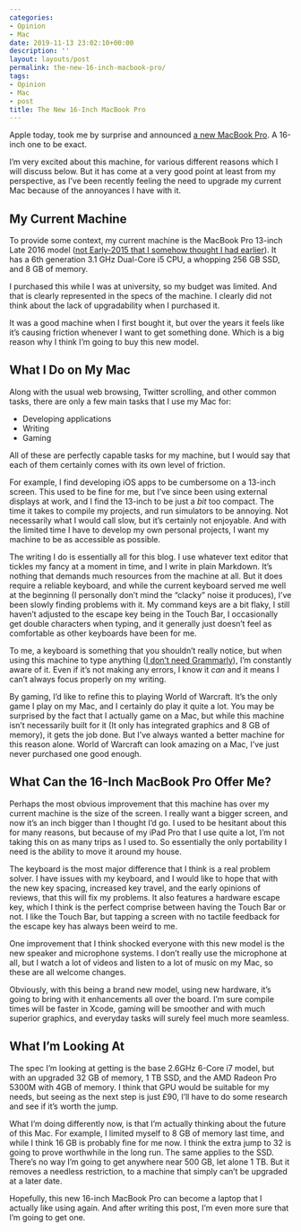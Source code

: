 ```yaml
---
categories:
- Opinion
- Mac
date: 2019-11-13 23:02:10+00:00
description: ''
layout: layouts/post
permalink: the-new-16-inch-macbook-pro/
tags:
- Opinion
- Mac
- post
title: The New 16-Inch MacBook Pro
---
```


<p>Apple today, took me by surprise and announced <a href="https://www.apple.com/macbook-pro-16/">a new MacBook Pro</a>. A 16-inch one to be exact.</p>
<p>I&#8217;m very excited about this machine, for various different reasons which I will discuss below. But it has come at a very good point at least from my perspective, as I&#8217;ve been recently feeling the need to upgrade my current Mac because of the annoyances I have with it.</p>
<h2>My Current Machine</h2>
<p>To provide some context, my current machine is the MacBook Pro 13-inch Late 2016 model (<a href="https://twitter.com/chrishannah/status/1194633619035152384">not Early-2015 that I somehow thought I had earlier</a>). It has a 6th generation 3.1 GHz Dual-Core i5 CPU, a whopping 256 GB SSD, and 8 GB of memory.</p>
<p>I purchased this while I was at university, so my budget was limited. And that is clearly represented in the specs of the machine. I clearly did not think about the lack of upgradability when I purchased it.</p>
<p>It was a good machine when I first bought it, but over the years it feels like it&#8217;s causing friction whenever I want to get something done. Which is a big reason why I think I&#8217;m going to buy this new model.</p>
<h2>What I Do on My Mac</h2>
<p>Along with the usual web browsing, Twitter scrolling, and other common tasks, there are only a few main tasks that I use my Mac for:</p>
<ul>
<li>Developing applications</li>
<li>Writing</li>
<li>Gaming</li>
</ul>
<p>All of these are perfectly capable tasks for my machine, but I would say that each of them certainly comes with its own level of friction.</p>
<p>For example, I find developing iOS apps to be cumbersome on a 13-inch screen. This used to be fine for me, but I&#8217;ve since been using external displays at work, and I find the 13-inch to be just a <em>bit</em> too compact. The time it takes to compile my projects, and run simulators to be annoying. Not necessarily what I would call slow, but it&#8217;s certainly not enjoyable. And with the limited time I have to develop my own personal projects, I want my machine to be as accessible as possible.</p>
<p>The writing I do is essentially all for this blog. I use whatever text editor that tickles my fancy at a moment in time, and I write in plain Markdown. It&#8217;s nothing that demands much resources from the machine at all. But it does require a reliable keyboard, and while the current keyboard served me well at the beginning (I personally don&#8217;t mind the &#8220;clacky&#8221; noise it produces), I&#8217;ve been slowly finding problems with it. My command keys are a bit flaky, I still haven&#8217;t adjusted to the escape key being in the Touch Bar, I occasionally get double characters when typing, and it generally just doesn&#8217;t feel as comfortable as other keyboards have been for me.</p>
<p>To me, a keyboard is something that you shouldn&#8217;t really notice, but when using this machine to type anything (<a href="https://knowyourmeme.com/photos/1230385">I don&#8217;t need Grammarly</a>), I&#8217;m constantly aware of it. Even if it&#8217;s not making any errors, I know it <em>can</em> and it means I can&#8217;t always focus properly on my writing.</p>
<p>By gaming, I&#8217;d like to refine this to playing World of Warcraft. It&#8217;s the only game I play on my Mac, and I certainly do play it quite a lot. You may be surprised by the fact that I actually game on a Mac, but while this machine isn&#8217;t necessarily built for it (It only has integrated graphics and 8 GB of memory), it gets the job done. But I&#8217;ve always wanted a better machine for this reason alone. World of Warcraft can look amazing on a Mac, I&#8217;ve just never purchased one good enough.</p>
<h2>What Can the 16-Inch MacBook Pro Offer Me?</h2>
<p>Perhaps the most obvious improvement that this machine has over my current machine is the size of the screen. I really want a bigger screen, and now it&#8217;s an inch bigger than I thought I&#8217;d go. I used to be hesitant about this for many reasons, but because of my iPad Pro that I use quite a lot, I&#8217;m not taking this on as many trips as I used to. So essentially the only portability I need is the ability to move it around my house.</p>
<p>The keyboard is the most major difference that I think is a real problem solver. I have issues with my keyboard, and I would like to hope that with the new key spacing, increased key travel, and the early opinions of reviews, that this will fix my problems. It also features a hardware escape key, which I think is the perfect comprise between having the Touch Bar or not. I like the Touch Bar, but tapping a screen with no tactile feedback for the escape key has always been weird to me.</p>
<p>One improvement that I think shocked everyone with this new model is the new speaker and microphone systems. I don&#8217;t really use the microphone at all, but I watch a lot of videos and listen to a lot of music on my Mac, so these are all welcome changes.</p>
<p>Obviously, with this being a brand new model, using new hardware, it&#8217;s going to bring with it enhancements all over the board. I&#8217;m sure compile times will be faster in Xcode, gaming will be smoother and with much superior graphics, and everyday tasks will surely feel much more seamless.</p>
<h2>What I&#8217;m Looking At</h2>
<p>The spec I&#8217;m looking at getting is the base 2.6GHz 6-Core i7 model, but with an upgraded 32 GB of memory, 1 TB SSD, and the AMD Radeon Pro 5300M with 4GB of memory. I think that GPU would be suitable for my needs, but seeing as the next step is just £90, I&#8217;ll have to do some research and see if it&#8217;s worth the jump.</p>
<p>What I&#8217;m doing differently now, is that I&#8217;m actually thinking about the future of this Mac. For example, I limited myself to 8 GB of memory last time, and while I think 16 GB is probably fine for me now. I think the extra jump to 32 is going to prove worthwhile in the long run. The same applies to the SSD. There&#8217;s no way I&#8217;m going to get anywhere near 500 GB, let alone 1 TB. But it removes a needless restriction, to a machine that simply can&#8217;t be upgraded at a later date.</p>
<p>Hopefully, this new 16-inch MacBook Pro can become a laptop that I actually like using again. And after writing this post, I&#8217;m even more sure that I&#8217;m going to get one.</p>